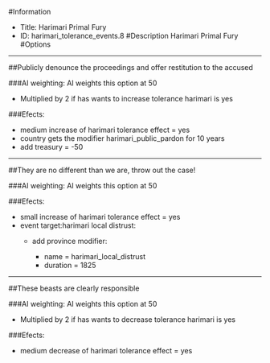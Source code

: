 #Information
 - Title: Harimari Primal Fury
 - ID: harimari_tolerance_events.8
#Description
Harimari Primal Fury
#Options

___
##Publicly denounce the proceedings and offer restitution to the accused

###AI weighting:
AI weights this option at 50
 - Multiplied by 2 if has wants to increase tolerance harimari is yes


###Efects:<ul><li>medium increase of harimari tolerance effect = yes</li><li>country gets the modifier harimari_public_pardon for 10 years</li><li>add treasury = -50</li></ul>

___
##They are no different than we are, throw out the case!

###AI weighting:
AI weights this option at 50


###Efects:<ul><li>small increase of harimari tolerance effect = yes</li><li>event target:harimari local distrust:</li><ul><li>add province modifier:</li><ul><li>name = harimari_local_distrust</li><li>duration = 1825</li></ul></ul></ul>

___
##These beasts are clearly responsible

###AI weighting:
AI weights this option at 50
 - Multiplied by 2 if has wants to decrease tolerance harimari is yes


###Efects:<ul><li>medium decrease of harimari tolerance effect = yes</li></ul>
